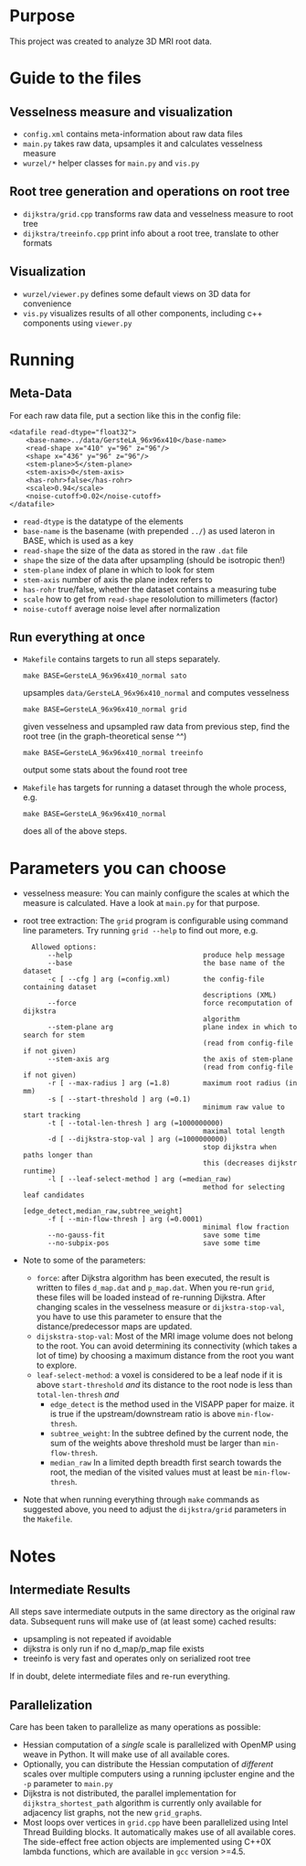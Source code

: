 # Purpose

This project was created to analyze 3D MRI root data.


# Guide to the files

## Vesselness measure and visualization

- `config.xml` contains meta-information about raw data files
- `main.py`    takes raw data, upsamples it and calculates vesselness measure
- `wurzel/*`   helper classes for `main.py` and `vis.py`

## Root tree generation and operations on root tree

- `dijkstra/grid.cpp`     transforms raw data and vesselness measure to root tree
- `dijkstra/treeinfo.cpp` print info about a root tree, translate to other formats

## Visualization

- `wurzel/viewer.py`  defines some default views on 3D data for convenience
- `vis.py`            visualizes results of all other components, including c++ components using `viewer.py`

# Running

## Meta-Data

For each raw data file, put a section like this in the config file:

	<datafile read-dtype="float32">
		<base-name>../data/GersteLA_96x96x410</base-name>
		<read-shape x="410" y="96" z="96"/>
		<shape x="436" y="96" z="96"/>
		<stem-plane>5</stem-plane>
		<stem-axis>0</stem-axis>
		<has-rohr>false</has-rohr>
		<scale>0.94</scale>
		<noise-cutoff>0.02</noise-cutoff>
	</datafile>

- `read-dtype` is the datatype of the elements
- `base-name` is the basename (with prepended `../`) as used lateron in BASE, which is used as a key
- `read-shape` the size of the data as stored in the raw `.dat` file
- `shape`     the size of the data after upsampling (should be isotropic then!)
- `stem-plane` index of plane in which to look for stem
- `stem-axis` number of axis the plane index refers to
- `has-rohr`  true/false, whether the dataset contains a measuring tube
- `scale`     how to get from `read-shape` resololution to millimeters (factor)
- `noise-cutoff` average noise level after normalization

## Run everything at once

- `Makefile` contains targets to run all steps separately.

  `make BASE=GersteLA_96x96x410_normal sato`

  upsamples `data/GersteLA_96x96x410_normal` and computes vesselness

  `make BASE=GersteLA_96x96x410_normal grid`

  given vesselness and upsampled raw data from previous step, find the root tree (in the graph-theoretical sense ^^)

  `make BASE=GersteLA_96x96x410_normal treeinfo`

  output some stats about the found root tree

- `Makefile` has targets for running a dataset through the whole process, e.g.

  `make BASE=GersteLA_96x96x410_normal`

  does all of the above steps.

# Parameters you can choose

- vesselness measure: You can mainly configure the scales at which the measure
  is calculated. Have a look at `main.py` for that purpose.

- root tree extraction: The `grid` program is configurable using command line parameters.
  Try running `grid --help` to find out more, e.g.

		Allowed options:
			--help                                produce help message
			--base                                the base name of the dataset
			-c [ --cfg ] arg (=config.xml)        the config-file containing dataset
			                                      descriptions (XML)
			--force                               force recomputation of dijkstra
			                                      algorithm
			--stem-plane arg                      plane index in which to search for stem
			                                      (read from config-file if not given)
			--stem-axis arg                       the axis of stem-plane
			                                      (read from config-file if not given)
			-r [ --max-radius ] arg (=1.8)        maximum root radius (in mm)
			-s [ --start-threshold ] arg (=0.1)
			                                      minimum raw value to start tracking
			-t [ --total-len-thresh ] arg (=1000000000)
			                                      maximal total length
			-d [ --dijkstra-stop-val ] arg (=1000000000)
			                                      stop dijkstra when paths longer than
			                                      this (decreases dijkstr runtime)
			-l [ --leaf-select-method ] arg (=median_raw)
			                                      method for selecting leaf candidates
			                                      [edge_detect,median_raw,subtree_weight]
			-f [ --min-flow-thresh ] arg (=0.0001)
			                                      minimal flow fraction
			--no-gauss-fit                        save some time
			--no-subpix-pos                       save some time
	
- Note to some of the parameters:

  - `force`: after Dijkstra algorithm has been executed, the result is written
    to files `d_map.dat` and `p_map.dat`. When you re-run `grid`, these files
    will be loaded instead of re-running Dijkstra. After changing scales in the
    vesselness measure or `dijkstra-stop-val`, you have to use this parameter to 
    ensure that the distance/predecessor maps are updated.
  - `dijskstra-stop-val`: 
    Most of the MRI image volume does not belong to the root. You can avoid
    determining its connectivity (which takes a lot of time) by choosing a maximum
    distance from the root you want to explore.
  - `leaf-select-method`:
    a voxel is considered to be a leaf node if it is above `start-threshold` *and*
    its distance to the root node is less than `total-len-thresh` *and*
      - `edge_detect` is the method used in the VISAPP paper for maize.
        it is true if the upstream/downstream ratio is above `min-flow-thresh`.
      - `subtree_weight`: In the subtree defined by the current node, the sum of
        the weights above threshold must be larger than `min-flow-thresh`.
      - `median_raw` In a limited depth breadth first search towards the root,
        the median of the visited values must at least be `min-flow-thresh`.

- Note that when running everything through `make` commands as suggested above,
  you need to adjust the `dijkstra/grid` parameters in the `Makefile`.


# Notes

## Intermediate Results

All steps save intermediate outputs in the same directory as the original raw data.
Subsequent runs will make use of (at least some) cached results:

- upsampling is not repeated if avoidable
- dijkstra is only run if no d_map/p_map file exists
- treeinfo is very fast and operates only on serialized root tree

If in doubt, delete intermediate files and re-run everything.

## Parallelization

Care has been taken to parallelize as many operations as possible:

- Hessian computation of a *single* scale is parallelized with OpenMP using
  weave in Python. It will make use of all available cores.
- Optionally, you can distribute the Hessian computation of *different* scales
  over multiple computers using a running ipcluster engine and the `-p`
  parameter to `main.py`
- Dijkstra is not distributed, the parallel implementation for
  `dijkstra_shortest_path` algorithm is currently only available for adjacency
  list graphs, not the new `grid_graph`s.
- Most loops over vertices in `grid.cpp` have been parallelized using
  Intel Thread Building blocks. It automatically makes use of all available
  cores. The side-effect free action objects are implemented using
  C++0X lambda functions, which are available in `gcc` version >=4.5.
